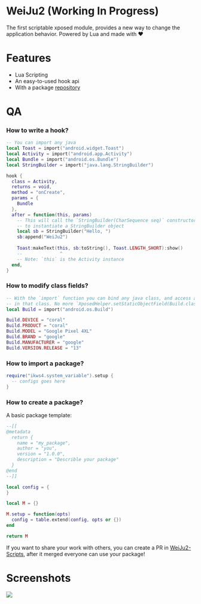 # WeiJu2 (Working In Progress)

The first scriptable xposed module, provides a new way to change the application behavior.
Powered by Lua and made with ♥


# Features

- Lua Scripting
- An easy-to-used hook api
- With a package [repository](https://github.com/ikws4/WeiJu2-Scripts)


# QA

### How to write a hook?

```lua
-- You can import any java
local Toast = import("android.widget.Toast")
local Activity = import("android.app.Activity")
local Bundle = import("android.os.Bundle")
local StringBuilder = import("java.lang.StringBuilder")

hook {
  class = Activity,
  returns = void,
  method = "onCreate",
  params = {
    Bundle
  },
  after = function(this, params)
    -- This will call the `StringBuilder(CharSequence seq)` constructor
    -- to instantiate a StringBuilder object
    local sb = StringBuilder("Hello, ")
    sb:append("WeiJu2")
  
    Toast:makeText(this, sb:toString(), Toast.LENGTH_SHORT):show()
    --              ^
    -- Note: `this` is the Activity instance
  end,
}
```


### How to modify class fields?

```lua
-- With the `import` function you can bind any java class, and access all the fields and methods that defined
-- in that class. No more `XposedHelper.setStaticObjectField(Build.class, "DEVICE", "coral")` much cleaner!
local Build = import("android.os.Build")

Build.DEVICE = "coral"
Build.PRODUCT = "coral"
Build.MODEL = "Google Pixel 4XL"
Build.BRAND = "google"
Build.MANUFACTURER = "google"
Build.VERSION.RELEASE = "13"
```


### How to import a package?

```lua
require("ikws4.system_variable").setup {
  -- configs goes here
}
```


### How to create a package?

A basic package template:

```lua
--[[ 
@metadata
  return {
    name = "my_package",
    author = "you",
    version = "1.0.0",
    description = "Describle your package"
  }
@end
--]]

local config = {
}

local M = {}

M.setup = function(opts)
  config = table.extend(config, opts or {})
end

return M
```

If you want to share your work with others, you can create a PR in [WeiJu2-Scripts](https://github.com/ikws4/WeiJu2-Scripts), after it merged everyone can use your package!


# Screenshots

<img src="https://user-images.githubusercontent.com/47056144/183251553-9dce66f7-953c-45b9-b741-0ae8e0b567af.png" />
